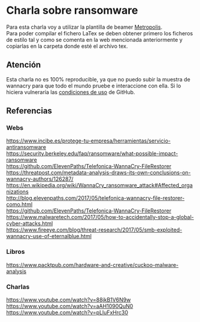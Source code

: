 # Charla sobre ransomware
Para esta charla voy a utilizar la plantilla de beamer [Metropolis](https://github.com/matze/mtheme).  
Para poder compilar el fichero LaTex se deben obtener primero los ficheros de estilo tal y como se comenta en la web mencionada anteriormente y copiarlas en la carpeta donde esté el archivo tex.

## Atención
Esta charla no es 100% reproducible, ya que no puedo subir la muestra de wannacry para que todo el mundo pruebe e interaccione con ella. Si lo hiciera vulneraría las [condiciones de uso](https://help.github.com/articles/github-terms-of-service/#c-acceptable-use) de GitHub.

## Referencias

### Webs
https://www.incibe.es/protege-tu-empresa/herramientas/servicio-antiransomware  
https://security.berkeley.edu/faq/ransomware/what-possible-impact-ransomware  
https://github.com/ElevenPaths/Telefonica-WannaCry-FileRestorer  
https://threatpost.com/metadata-analysis-draws-its-own-conclusions-on-wannacry-authors/126287/  
https://en.wikipedia.org/wiki/WannaCry_ransomware_attack#Affected_organizations  
http://blog.elevenpaths.com/2017/05/telefonica-wannacry-file-restorer-como.html  
https://github.com/ElevenPaths/Telefonica-WannaCry-FileRestorer  
https://www.malwaretech.com/2017/05/how-to-accidentally-stop-a-global-cyber-attacks.html  
https://www.fireeye.com/blog/threat-research/2017/05/smb-exploited-wannacry-use-of-eternalblue.html  

### Libros
https://www.packtpub.com/hardware-and-creative/cuckoo-malware-analysis

### Charlas
https://www.youtube.com/watch?v=88jkB1V6N9w  
https://www.youtube.com/watch?v=aAH1090QuN0
https://www.youtube.com/watch?v=pLluFxHrc30  
